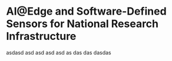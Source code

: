 # AI@Edge and Software-Defined Sensors for National Research Infrastructure

asdasd asd asd asd asd as das das dasdas
